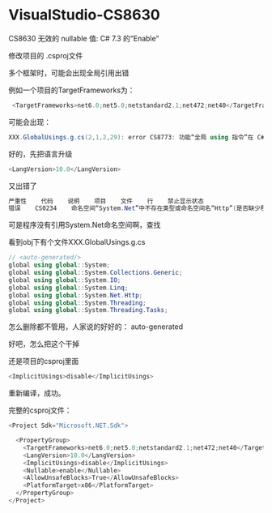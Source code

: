 # VisualStudio-CS8630

CS8630 无效的 nullable 值: C# 7.3 的“Enable”

修改项目的 .csproj文件

多个框架时，可能会出现全局引用出错

例如一个项目的TargetFrameworks为：

```C#
 <TargetFrameworks>net6.0;net5.0;netstandard2.1;net472;net40</TargetFrameworks>
```

可能会出现：

```C#
XXX.GlobalUsings.g.cs(2,1,2,29): error CS8773: 功能“全局 using 指令”在 C# 9.0 中不可用。请使用语言版本 10.0 或更高版本。
```

好的，先把语言升级

```C#
<LangVersion>10.0</LangVersion>
```

又出错了

```C#
严重性    代码    说明    项目    文件    行    禁止显示状态
错误    CS0234    命名空间“System.Net”中不存在类型或命名空间名“Http”(是否缺少程序集引用?)  
```

可是程序没有引用System.Net命名空间啊，查找

看到obj下有个文件XXX.GlobalUsings.g.cs

```C#
// <auto-generated/>
global using global::System;
global using global::System.Collections.Generic;
global using global::System.IO;
global using global::System.Linq;
global using global::System.Net.Http;
global using global::System.Threading;
global using global::System.Threading.Tasks;
```

怎么删除都不管用，人家说的好好的： auto-generated

好吧，怎么把这个干掉

还是项目的csproj里面

```C#
<ImplicitUsings>disable</ImplicitUsings>
```

重新编译，成功。

完整的csproj文件：

```C#
<Project Sdk="Microsoft.NET.Sdk">

  <PropertyGroup>
    <TargetFrameworks>net6.0;net5.0;netstandard2.1;net472;net40</TargetFrameworks>
    <LangVersion>10.0</LangVersion>
    <ImplicitUsings>disable</ImplicitUsings>
    <Nullable>enable</Nullable>
    <AllowUnsafeBlocks>True</AllowUnsafeBlocks>
    <PlatformTarget>x86</PlatformTarget>
  </PropertyGroup>
</Project>
```
